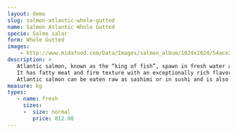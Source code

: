 ```yaml
---
layout: demo
slug: salmon-atlantic-whole-gutted
name: Salmon Atlantic Whole Gutted
specie: Salmo salar
form: Whole Gutted
images:
    - http://www.midafood.com/Data/Images/salmon_album/1024x1024/54ace32da8175434.jpg
description: >
   Atlantic salmon, known as the “king of fish”, spawn in fresh water and are sold whole or processed to steaks, portions, fillets and tail cuts.
   It has fatty meat and firm texture with an exceptionally rich flavor.
   Atlantic salmon can be eaten raw as sashimi or in sushi and is also best when poached, grilled, or baked.
measure: kg
types:
   - name: fresh
     sizes:
     -  size: normal
        price: 812.00
---
```


